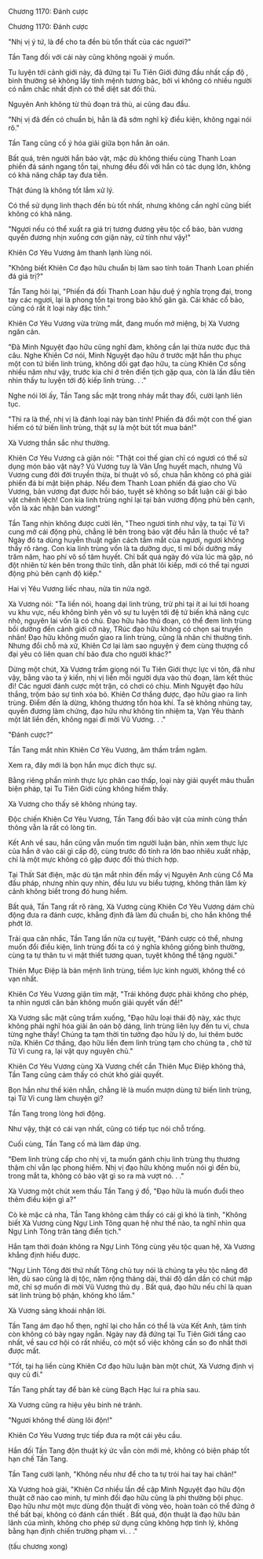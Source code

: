 




Chương 1170: Đánh cược


Chương 1170: Đánh cược

"Nhị vị ý tứ, là để cho ta đền bù tổn thất của các ngươi?"

Tần Tang đối với cái này cũng không ngoài ý muốn.

Tu luyện tới cảnh giới này, đã đứng tại Tu Tiên Giới đứng đầu nhất cấp độ , bình thường sẽ không lấy tính mệnh tương bác, bởi vì không có nhiều người có nắm chắc nhất định có thể diệt sát đối thủ.

Nguyên Anh không từ thủ đoạn trả thù, ai cũng đau đầu.

"Nhị vị đã đến có chuẩn bị, hẳn là đã sớm nghĩ kỹ điều kiện, không ngại nói rõ."

Tần Tang cũng cố ý hóa giải giữa bọn hắn ân oán.

Bất quá, trên người hắn bảo vật, mặc dù không thiếu cùng Thanh Loan phiến đá sánh ngang tồn tại, nhưng đều đối với hắn có tác dụng lớn, không có khả năng chắp tay đưa tiễn.

Thật đúng là không tốt lắm xử lý.

Có thể sử dụng linh thạch đền bù tốt nhất, nhưng không cần nghĩ cũng biết không có khả năng.

"Ngươi nếu có thể xuất ra giá trị tương đương yêu tộc cổ bảo, bản vương quyền đương nhịn xuống cơn giận này, cứ tính như vậy!"

Khiên Cơ Yêu Vương âm thanh lạnh lùng nói.

"Không biết Khiên Cơ đạo hữu chuẩn bị làm sao tính toán Thanh Loan phiến đá giá trị?"

Tần Tang hỏi lại, "Phiến đá đối Thanh Loan hậu duệ ý nghĩa trọng đại, trong tay các ngươi, lại là phong tồn tại trong bảo khố gân gà. Cái khác cổ bảo, cũng có rất ít loại này đặc tính."

Khiên Cơ Yêu Vương vừa trừng mắt, đang muốn mở miệng, bị Xà Vương ngăn cản.

"Đã Minh Nguyệt đạo hữu cũng nghĩ đàm, không cần lại thừa nước đục thả câu. Nghe Khiên Cơ nói, Minh Nguyệt đạo hữu ở trước mặt hắn thu phục một con tứ biến linh trùng, không dối gạt đạo hữu, ta cùng Khiên Cơ sống nhiều năm như vậy, trước kia chỉ ở trên điển tịch gặp qua, còn là lần đầu tiên nhìn thấy tu luyện tới độ kiếp linh trùng. . ."

Nghe nói lời ấy, Tần Tang sắc mặt trong nháy mắt thay đổi, cười lạnh liên tục.

"Thì ra là thế, nhị vị là đánh loại này bàn tính! Phiến đá đổi một con thế gian hiếm có tứ biến linh trùng, thật sự là một bút tốt mua bán!"

Xà Vương thần sắc như thường.

Khiên Cơ Yêu Vương cả giận nói: "Thật coi thế gian chỉ có ngươi có thể sử dụng món bảo vật này? Vũ Vương tuy là Vân Ưng huyết mạch, nhưng Vũ Vương cung đời đời truyền thừa, bí thuật vô số, chưa hẳn không có phá giải phiến đá bí mật biện pháp. Nếu đem Thanh Loan phiến đá giao cho Vũ Vương, bản vương đạt được hồi báo, tuyệt sẽ không so bất luận cái gì bảo vật chênh lệch! Con kia linh trùng nghỉ lại tại bản vương động phủ bên cạnh, vốn là xác nhận bản vương!"

Tần Tang nhịn không được cười lên, "Theo ngươi tính như vậy, ta tại Tử Vi cung mở cái động phủ, chẳng lẽ bên trong bảo vật đều hẳn là thuộc về ta? Ngày đó ta dùng huyễn thuật ngăn cách tầm mắt của ngươi, ngươi không thấy rõ ràng. Con kia linh trùng vốn là ta dưỡng dục, tỉ mỉ bồi dưỡng mấy trăm năm, hao phí vô số tâm huyết. Chỉ bất quá ngày đó vừa lúc mà gặp, nó đột nhiên từ kén bên trong thức tỉnh, dẫn phát lôi kiếp, mới có thể tại ngươi động phủ bên cạnh độ kiếp."

Hai vị Yêu Vương liếc nhau, nửa tin nửa ngờ.

Xà Vương nói: "Ta liền nói, hoang dại linh trùng, trừ phi tại ít ai lui tới hoang vu khu vực, nếu không bình yên vô sự tu luyện tới đệ tứ biến khả năng cực nhỏ, nguyên lai vốn là có chủ. Đạo hữu hảo thủ đoạn, có thể đem linh trùng bồi dưỡng đến cảnh giới cỡ này, TRúc đạo hữu không có chọn sai truyền nhân! Đạo hữu không muốn giao ra linh trùng, cũng là nhân chi thường tình. Nhưng đổi chỗ mà xử, Khiên Cơ lại làm sao nguyện ý đem cùng thượng cổ đại yêu có liên quan chí bảo đưa cho người khác?"

Dừng một chút, Xà Vương trầm giọng nói Tu Tiên Giới thực lực vi tôn, đã như vậy, bằng vào ta ý kiến, nhị vị liền mỗi người dựa vào thủ đoạn, làm kết thúc đi! Các ngươi đánh cược một trận, có chơi có chịu. Minh Nguyệt đạo hữu thắng, trộm bảo sự tình xóa bỏ. Khiên Cơ thắng được, đạo hữu giao ra linh trùng. Điểm đến là dừng, không thương tổn hòa khí. Ta sẽ không nhúng tay, quyền đương làm chứng, đạo hữu như không tín nhiệm ta, Vạn Yêu thành một lát liền đến, không ngại đi mời Vũ Vương. . ."

"Đánh cược?"

Tần Tang mắt nhìn Khiên Cơ Yêu Vương, âm thầm trầm ngâm.

Xem ra, đây mới là bọn hắn mục đích thực sự.

Bằng riêng phần mình thực lực phân cao thấp, loại này giải quyết mâu thuẫn biện pháp, tại Tu Tiên Giới cũng không hiếm thấy.

Xà Vương cho thấy sẽ không nhúng tay.

Độc chiến Khiên Cơ Yêu Vương, Tần Tang đối bảo vật của mình cùng thần thông vẫn là rất có lòng tin.

Kết Anh về sau, hắn cũng vẫn muốn tìm người luận bàn, nhìn xem thực lực của hắn ở vào cái gì cấp độ, cùng trước đó tính ra lớn bao nhiêu xuất nhập, chỉ là một mực không có gặp được đối thủ thích hợp.

Tại Thất Sát điện, mặc dù tận mắt nhìn đến mấy vị Nguyên Anh cùng Cổ Ma đấu pháp, nhưng nhìn quy nhìn, đều lưu vu biểu tượng, không thân lâm kỳ cảnh không biết trong đó hung hiểm.

Bất quá, Tần Tang rất rõ ràng, Xà Vương cùng Khiên Cơ Yêu Vương dám chủ động đưa ra đánh cược, khẳng định đã làm đủ chuẩn bị, cho hắn không thể phớt lờ.

Trải qua cân nhắc, Tần Tang lần nữa cự tuyệt, "Đánh cược có thể, nhưng muốn đổi điều kiện, linh trùng đối ta có ý nghĩa không giống bình thường, cùng ta tự thân tu vi mật thiết tương quan, tuyệt không thể tặng người."

Thiên Mục Điệp là bản mệnh linh trùng, tiềm lực kinh người, không thể có vạn nhất.

Khiên Cơ Yêu Vương giận tím mặt, "Trái không được phải không cho phép, ta nhìn ngươi căn bản không muốn giải quyết vấn đề!"

Xà Vương sắc mặt cũng trầm xuống, "Đạo hữu loại thái độ này, xác thực không phải nghĩ hóa giải ân oán bộ dáng, linh trùng liên lụy đến tu vi, chưa từng nghe thấy! Chúng ta tạm thời tin tưởng đạo hữu lý do, lui thêm bước nữa. Khiên Cơ thắng, đạo hữu liền đem linh trùng tạm cho chúng ta , chờ từ Tử Vi cung ra, lại vật quy nguyên chủ."

Khiên Cơ Yêu Vương cùng Xà Vương chết cắn Thiên Mục Điệp không thả, Tần Tang cũng cảm thấy có chút khó giải quyết.

Bọn hắn như thế kiên nhẫn, chẳng lẽ là muốn mượn dùng tứ biến linh trùng, tại Tử Vi cung làm chuyện gì?

Tần Tang trong lòng hơi động.

Như vậy, thật có cái vạn nhất, cũng có tiếp tục nói chỗ trống.

Cuối cùng, Tần Tang cố mà làm đáp ứng.

"Đem linh trùng cấp cho nhị vị, ta muốn gánh chịu linh trùng thụ thương thậm chí vẫn lạc phong hiểm. Nhị vị đạo hữu không muốn nói gì đền bù, trong mắt ta, không có bảo vật gì so ra mà vượt nó. . ."

Xà Vương một chút xem thấu Tần Tang ý đồ, "Đạo hữu là muốn đuổi theo thêm điều kiện gì a?"

Cò kè mặc cả nha, Tần Tang không cảm thấy có cái gì khó là tình, "Không biết Xà Vương cùng Ngự Linh Tông quan hệ như thế nào, ta nghĩ nhìn qua Ngự Linh Tông trân tàng điển tịch."

Hắn tạm thời đoán không ra Ngự Linh Tông cùng yêu tộc quan hệ, Xà Vương khẳng định hiểu được.

"Ngự Linh Tông đời thứ nhất Tông chủ tuy nói là chúng ta yêu tộc nâng đỡ lên, dù sao cũng là dị tộc, năm rộng tháng dài, thái độ dần dần có chút mập mờ, chỉ sợ muốn đi mời Vũ Vương thủ dụ . Bất quá, đạo hữu nếu chỉ là quan sát linh trùng bộ phận, không khó lắm."

Xà Vương sảng khoái nhận lời.

Tần Tang ám đạo hổ thẹn, nghĩ lại cho hắn có thể là vừa Kết Anh, tâm tính còn không có bày ngay ngắn. Ngày nay đã đứng tại Tu Tiên Giới tầng cao nhất, về sau cơ hội có rất nhiều, có một số việc không cần so đo nhất thời được mất.

"Tốt, tại hạ liền cùng Khiên Cơ đạo hữu luận bàn một chút, Xà Vương định vị quy củ đi."

Tần Tang phất tay để bàn kê cùng Bạch Hạc lui ra phía sau.

Xà Vương cũng ra hiệu yêu binh né tránh.

"Ngươi không thể dùng lôi độn!"

Khiên Cơ Yêu Vương trực tiếp đưa ra một cái yêu cầu.

Hắn đối Tần Tang độn thuật ký ức vẫn còn mới mẻ, không có biện pháp tốt hạn chế Tần Tang.

Tần Tang cười lạnh, "Không nếu như để cho ta tự trói hai tay hai chân!"

Xà Vương hoà giải, "Khiên Cơ nhiều lần đề cập Minh Nguyệt đạo hữu độn thuật cỡ nào cao minh, tự mình đối đạo hữu cũng là phi thường bội phục. Đạo hữu như một mực dùng độn thuật đi vòng vèo, hoàn toàn có thể đứng ở thế bất bại, không có đánh cần thiết . Bất quá, độn thuật là đạo hữu bản lãnh của mình, không cho phép sử dụng cũng không hợp tình lý, không bằng hạn định chiến trường phạm vi. . ."

(tấu chương xong)




